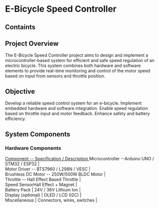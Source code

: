 # E-Bicycle Speed Controller 


## Containts



## Project Overview

The E-Bicycle Speed Controller project aims to design and implement a microcontroller-based system for efficient and safe speed regulation of an electric bicycle. This system combines both hardware and software elements to provide real-time monitoring and control of the motor speed based on input from sensors and throttle position.

## Objective

Develop a reliable speed control system for an e-bicycle.
Implement embedded hardware and software integration.
Enable speed regulation based on throttle input and motor feedback.
Enhance safety and battery efficiency.

## System Components

### Hardware Components
<ins> Component -- Specification / Description </ins> 
Microcontroller --Arduino UNO / STM32 / ESP32    | <br>
Motor Driver -- BTS7960 / L298N / VESC         | <br>
Brushless DC Motor -- 250W/500W BLDC Motor           | <br>
Throttle -- Hall Effect Based Throttle     | <br>
Speed SensorHall Effect + Magnet           | <br>
Battery Pack	      |  24V / 36V Lithium Ion          | <br>
Display (optional)	  |  OLED / LCD (I2C)               | <br>
Miscellaneous	      |  Connectors, wires, switches    |

